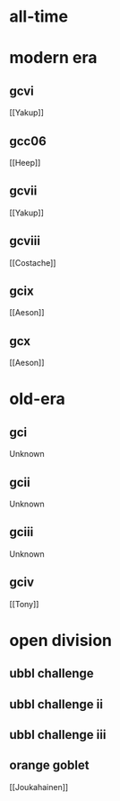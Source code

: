 # all-time

# modern era

## gcvi

[[Yakup]]

## gcc06

[[Heep]]

## gcvii

[[Yakup]]

## gcviii

[[Costache]]

## gcix

[[Aeson]]

## gcx

[[Aeson]]

# old-era

## gci

Unknown

## gcii

Unknown

## gciii

Unknown

## gciv

[[Tony]]

# open division

## ubbl challenge

## ubbl challenge ii

## ubbl challenge iii

## orange goblet

[[Joukahainen]]